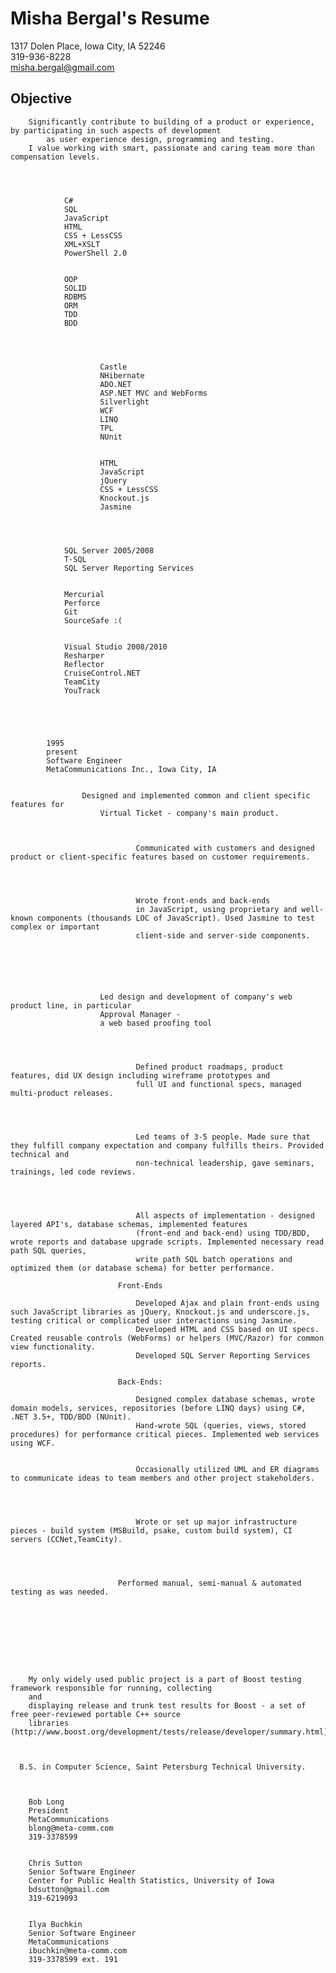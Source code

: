
Misha Bergal's Resume
=====================
        
    
1317 Dolen Place, Iowa City, IA 52246  
319-936-8228  
misha.bergal@gmail.com  

    
Objective
---------

        Significantly contribute to building of a product or experience, by participating in such aspects of development
            as user experience design, programming and testing.
        I value working with smart, passionate and caring team more than compensation levels.
    
    
        
            
                C#
                SQL
                JavaScript
                HTML
                CSS + LessCSS
                XML+XSLT
                PowerShell 2.0
            
            
                OOP
                SOLID
                RDBMS
                ORM
                TDD
                BDD
            
            
                
                    
                        Castle
                        NHibernate
                        ADO.NET
                        ASP.NET MVC and WebForms
                        Silverlight
                        WCF
                        LINQ
                        TPL
                        NUnit
                    
                    
                        HTML
                        JavaScript
                        jQuery
                        CSS + LessCSS
                        Knockout.js
                        Jasmine
                    
                
            
            
                SQL Server 2005/2008
                T-SQL
                SQL Server Reporting Services
            
            
                Mercurial
                Perforce
                Git
                SourceSafe :(
            
            
                Visual Studio 2008/2010
                Resharper
                Reflector
                CruiseControl.NET
                TeamCity
                YouTrack
            
        
    
    
        
            1995
            present
            Software Engineer
            MetaCommunications Inc., Iowa City, IA
            
                
                    Designed and implemented common and client specific features for
                        Virtual Ticket - company's main product.
                    
                        
                            
                                Communicated with customers and designed product or client-specific features based on customer requirements.
                            
                        
                        
                            
                                Wrote front-ends and back-ends
                                in JavaScript, using proprietary and well-known components (thousands LOC of JavaScript). Used Jasmine to test complex or important
                                client-side and server-side components.
                            
                        
                    
                
                
                    
                        Led design and development of company's web product line, in particular
                        Approval Manager -
                        a web based proofing tool
                    
                    
                        
                            
                                Defined product roadmaps, product features, did UX design including wireframe prototypes and
                                full UI and functional specs, managed multi-product releases.
                            
                        
                        
                            
                                Led teams of 3-5 people. Made sure that they fulfill company expectation and company fulfills theirs. Provided technical and
                                non-technical leadership, gave seminars, trainings, led code reviews.
                            
                        
                        
                            
                                All aspects of implementation - designed layered API's, database schemas, implemented features
                                (front-end and back-end) using TDD/BDD, wrote reports and database upgrade scripts. Implemented necessary read path SQL queries,
                                write path SQL batch operations and optimized them (or database schema) for better performance.
                                
                            Front-Ends
                            
                                Developed Ajax and plain front-ends using such JavaScript libraries as jQuery, Knockout.js and underscore.js, testing critical or complicated user interactions using Jasmine.
                                Developed HTML and CSS based on UI specs. Created reusable controls (WebForms) or helpers (MVC/Razor) for common view functionality.
                                Developed SQL Server Reporting Services reports.
                            
                            Back-Ends:
                            
                                Designed complex database schemas, wrote domain models, services, repositories (before LINQ days) using C#, .NET 3.5+, TDD/BDD (NUnit).
                                Hand-wrote SQL (queries, views, stored procedures) for performance critical pieces. Implemented web services using WCF.
                            
                            
                                Occasionally utilized UML and ER diagrams to communicate ideas to team members and other project stakeholders.
                            
                        
                          
                              
                                Wrote or set up major infrastructure pieces - build system (MSBuild, psake, custom build system), CI servers (CCNet,TeamCity).
                              
                          
                          
                          
                            Performed manual, semi-manual & automated testing as was needed.
                          
                        
                    
                
            
        
    
    
      
        My only widely used public project is a part of Boost testing framework responsible for running, collecting
        and
        displaying release and trunk test results for Boost - a set of free peer-reviewed portable C++ source
        libraries (http://www.boost.org/development/tests/release/developer/summary.html).
      
    
    
      B.S. in Computer Science, Saint Petersburg Technical University.
    
    
      
        Bob Long
        President
        MetaCommunications
        blong@meta-comm.com
        319-3378599
      
      
        Chris Sutton
        Senior Software Engineer
        Center for Public Health Statistics, University of Iowa
        bdsutton@gmail.com
        319-6219093
      
      
        Ilya Buchkin
        Senior Software Engineer
        MetaCommunications
        ibuchkin@meta-comm.com
        319-3378599 ext. 191
      
    
